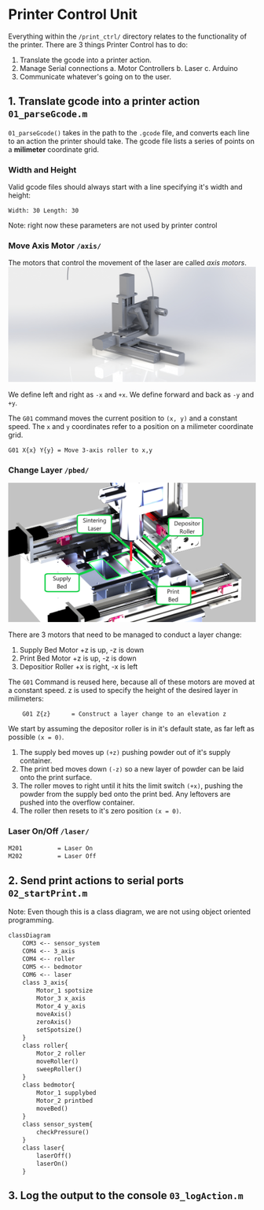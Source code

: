 # Printer Control Unit ##

Everything within the `/print_ctrl/` directory relates to the functionality of the printer.
There are 3 things Printer Control has to do:

1. Translate the gcode into a printer action.
2. Manage Serial connections
    a. Motor Controllers
    b. Laser
    c. Arduino
3. Communicate whatever's going on to the user.

## 1. Translate gcode into a printer action `01_parseGcode.m` ##

`01_parseGcode()` takes in the path to the `.gcode` file, and converts each line to an action the printer should take. The gcode file lists a series of points on a **milimeter** coordinate grid.

### Width and Height ###
Valid gcode files should always start with a line specifying it's width and height:
```
Width: 30 Length: 30
```
Note: right now these parameters are not used by printer control

### Move Axis Motor `/axis/` ###
The motors that control the movement of the laser are called _axis motors_.
![3-axis motor](./XYZRender.JPG)

We define left and right as `-x` and `+x`.
We define forward and back as `-y` and `+y`.

The `G01` command moves the current position to `(x, y)` and a constant speed. The `x` and `y` coordinates refer to a position on a milimeter coordinate grid.
```
G01 X{x} Y{y} = Move 3-axis roller to x,y
```
### Change Layer `/pbed/` ###
![Powder Bed](./printbeds.png)

There are 3 motors that need to be managed to conduct a layer change:
1. Supply Bed Motor
    +z is up, -z is down
2. Print Bed Motor
    +z is up, -z is down
3. Depositior Roller
    +x is right, -x is left

The `G01` Command is reused here, because all of these motors are moved at a constant speed. z is used to specify the height of the desired layer in milimeters:
```
    G01 Z{z}      = Construct a layer change to an elevation z
```

We start by assuming the depositor roller is in it's default state, as far left as possible `(x = 0)`.
1. The supply bed moves up `(+z)` pushing powder out of it's supply container.
2. The print bed moves down `(-z)` so a new layer of powder can be laid onto the print surface.
3. The roller moves to right until it hits the limit switch `(+x)`, pushing the powder from the supply bed onto the print bed. Any leftovers are pushed into the overflow container.
4. The roller then resets to it's zero position `(x = 0)`.

### Laser On/Off `/laser/` ###
    M201          = Laser On
    M202          = Laser Off

## 2. Send print actions to serial ports `02_startPrint.m` ##

Note: Even though this is a class diagram, we are not using object oriented programming.
```mermaid
classDiagram
    COM3 <-- sensor_system
    COM4 <-- 3_axis
    COM4 <-- roller
    COM5 <-- bedmotor
    COM6 <-- laser
    class 3_axis{
        Motor_1 spotsize
        Motor_3 x_axis
        Motor_4 y_axis
        moveAxis()
        zeroAxis()
        setSpotsize()
    }
    class roller{
        Motor_2 roller
        moveRoller()
        sweepRoller()
    }
    class bedmotor{
        Motor_1 supplybed
        Motor_2 printbed
        moveBed()
    }
    class sensor_system{
        checkPressure()
    }
    class laser{
        laserOff()
        laserOn()
    }
```

## 3. Log the output to the console `03_logAction.m` ##